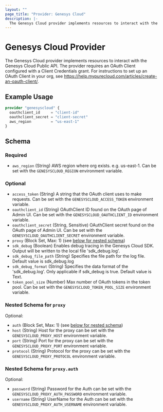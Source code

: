 ```yaml
---
layout: ""
page_title: "Provider: Genesys Cloud"
description: |-
  The Genesys Cloud provider implements resources to interact with the Genesys Cloud Public API.
---
```


# Genesys Cloud Provider

The Genesys Cloud provider implements resources to interact with the Genesys Cloud Public API. The provider requires an OAuth Client configured with a Client Credentials grant. For instructions to set up an OAuth Client in your org, see https://help.mypurecloud.com/articles/create-an-oauth-client/.

## Example Usage

```terraform
provider "genesyscloud" {
  oauthclient_id     = "client-id"
  oauthclient_secret = "client-secret"
  aws_region         = "us-east-1"
}
```

<!-- schema generated by -->
## Schema

### Required

- `aws_region` (String) AWS region where org exists. e.g. us-east-1. Can be set with the `GENESYSCLOUD_REGION` environment variable.

### Optional

- `access_token` (String) A string that the OAuth client uses to make requests. Can be set with the `GENESYSCLOUD_ACCESS_TOKEN` environment variable.
- `oauthclient_id` (String) OAuthClient ID found on the OAuth page of Admin UI. Can be set with the `GENESYSCLOUD_OAUTHCLIENT_ID` environment variable.
- `oauthclient_secret` (String, Sensitive) OAuthClient secret found on the OAuth page of Admin UI. Can be set with the `GENESYSCLOUD_OAUTHCLIENT_SECRET` environment variable.
- `proxy` (Block Set, Max: 1) (see [below for nested schema](#nestedblock--proxy))
- `sdk_debug` (Boolean) Enables debug tracing in the Genesys Cloud SDK. Output will be written to the local file 'sdk_debug.log'.
- `sdk_debug_file_path` (String) Specifies the file path for the log file. Default value is sdk_debug.log
- `sdk_debug_format` (String) Specifies the data format of the 'sdk_debug.log'. Only applicable if sdk_debug is true. Default value is Text.
- `token_pool_size` (Number) Max number of OAuth tokens in the token pool. Can be set with the `GENESYSCLOUD_TOKEN_POOL_SIZE` environment variable.

<a id="nestedblock--proxy"></a>
### Nested Schema for `proxy`

Optional:

- `auth` (Block Set, Max: 1) (see [below for nested schema](#nestedblock--proxy--auth))
- `host` (String) Host for the proxy can be set with the `GENESYSCLOUD_PROXY_HOST` environment variable.
- `port` (String) Port for the proxy can be set with the `GENESYSCLOUD_PROXY_PORT` environment variable.
- `protocol` (String) Protocol for the proxy can be set with the `GENESYSCLOUD_PROXY_PROTOCOL` environment variable.

<a id="nestedblock--proxy--auth"></a>
### Nested Schema for `proxy.auth`

Optional:

- `password` (String) Password for the Auth can be set with the `GENESYSCLOUD_PROXY_AUTH_PASSWORD` environment variable.
- `username` (String) UserName for the Auth can be set with the `GENESYSCLOUD_PROXY_AUTH_USERNAME` environment variable.
